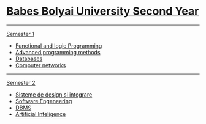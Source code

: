 <h1>
  <a href ="https://github.com/Betterslash/University">
   Babes Bolyai University Second Year
  </a>
</h1>
<hr>
<a href ="UBB_CS_II_sem_1"> Semester 1</a>
<ul>
  <li>
    <a href = "https://github.com/Betterslash/University/tree/main/UBB_CS_II_sem_1/PLF"> Functional and logic Programming </a>
  </li>
  <li>
    <a href = "https://github.com/Betterslash/University/tree/main/UBB_CS_II_sem_1/MAP"> Advanced programming methods </a>
  </li>
  <li>
    <a href = "https://github.com/Betterslash/University/tree/main/UBB_CS_II_sem_1/DataBases"> Databases </a>
  </li>
  <li>
    <a href = "https://github.com/Betterslash/University/tree/main/UBB_CS_II_sem_1/CompNet"> Computer networks </a>
  </li>
</ul>
<hr>
<a href ="UBB_CS_II_sem_2"> Semester 2</a>
<ul>
  <li>
    <a href = "https://github.com/Betterslash/University/tree/main/UBB_CS_II_sem_2/SDI"> Sisteme de design si integrare </a>
  </li>
  <li>
    <a href = "#"> Software Engeneering </a>
  </li>
  <li>
    <a href = "https://github.com/Betterslash/University/tree/main/UBB_CS_II_sem_2/DBMS"> DBMS </a>
  </li>
  <li>
    <a href = "https://github.com/Betterslash/University/tree/main/UBB_CS_II_sem_2/AI"> Artificial Inteligence </a>
  </li>
</ul>
